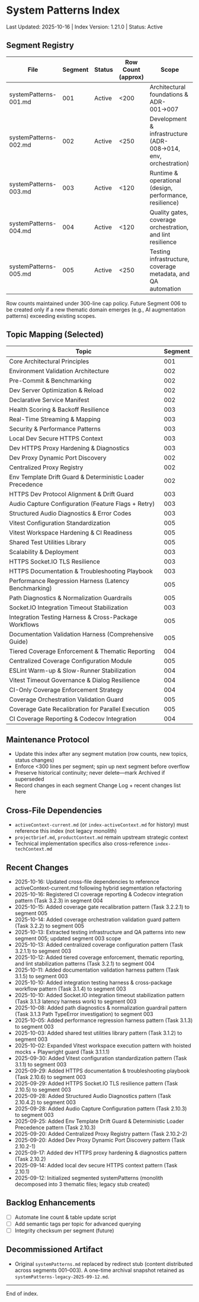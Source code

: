 # System Patterns Index

Last Updated: 2025-10-16 | Index Version: 1.21.0 | Status: Active

## Segment Registry

| File                  | Segment | Status | Row Count (approx) | Scope                                                          |
| --------------------- | ------- | ------ | ------------------ | -------------------------------------------------------------- |
| systemPatterns-001.md | 001     | Active | <200               | Architectural foundations & ADR-001→007                        |
| systemPatterns-002.md | 002     | Active | <250               | Development & infrastructure (ADR-008→014, env, orchestration) |
| systemPatterns-003.md | 003     | Active | <120               | Runtime & operational (design, performance, resilience)        |
| systemPatterns-004.md | 004     | Active | <120               | Quality gates, coverage orchestration, and lint resilience     |
| systemPatterns-005.md | 005     | Active | <250               | Testing infrastructure, coverage metadata, and QA automation   |

Row counts maintained under 300-line cap policy. Future Segment 006 to be created only if a new
thematic domain emerges (e.g., AI augmentation patterns) exceeding existing scopes.

## Topic Mapping (Selected)

| Topic                                                      | Segment |
| ---------------------------------------------------------- | ------- |
| Core Architectural Principles                              | 001     |
| Environment Validation Architecture                        | 002     |
| Pre-Commit & Benchmarking                                  | 002     |
| Dev Server Optimization & Reload                           | 002     |
| Declarative Service Manifest                               | 002     |
| Health Scoring & Backoff Resilience                        | 003     |
| Real-Time Streaming & Mapping                              | 003     |
| Security & Performance Patterns                            | 003     |
| Local Dev Secure HTTPS Context                             | 003     |
| Dev HTTPS Proxy Hardening & Diagnostics                    | 003     |
| Dev Proxy Dynamic Port Discovery                           | 002     |
| Centralized Proxy Registry                                 | 002     |
| Env Template Drift Guard & Deterministic Loader Precedence | 002     |
| HTTPS Dev Protocol Alignment & Drift Guard                 | 003     |
| Audio Capture Configuration (Feature Flags + Retry)        | 003     |
| Structured Audio Diagnostics & Error Codes                 | 003     |
| Vitest Configuration Standardization                       | 005     |
| Vitest Workspace Hardening & CI Readiness                  | 005     |
| Shared Test Utilities Library                              | 005     |
| Scalability & Deployment                                   | 003     |
| HTTPS Socket.IO TLS Resilience                             | 003     |
| HTTPS Documentation & Troubleshooting Playbook             | 003     |
| Performance Regression Harness (Latency Benchmarking)      | 005     |
| Path Diagnostics & Normalization Guardrails                | 005     |
| Socket.IO Integration Timeout Stabilization                | 003     |
| Integration Testing Harness & Cross-Package Workflows      | 005     |
| Documentation Validation Harness (Comprehensive Guide)     | 005     |
| Tiered Coverage Enforcement & Thematic Reporting           | 004     |
| Centralized Coverage Configuration Module                  | 005     |
| ESLint Warm-up & Slow-Runner Stabilization                 | 004     |
| Vitest Timeout Governance & Dialog Resilience              | 004     |
| CI-Only Coverage Enforcement Strategy                      | 004     |
| Coverage Orchestration Validation Guard                    | 005     |
| Coverage Gate Recalibration for Parallel Execution         | 005     |
| CI Coverage Reporting & Codecov Integration                | 004     |

## Maintenance Protocol

- Update this index after any segment mutation (row counts, new topics, status changes)
- Enforce <300 lines per segment; spin up next segment before overflow
- Preserve historical continuity; never delete—mark Archived if superseded
- Record changes in each segment Change Log + recent changes list here

## Cross-File Dependencies

- `activeContext-current.md` (or `index-activeContext.md` for history) must reference this index
  (not legacy monolith)
- `projectbrief.md`, `productContext.md` remain upstream strategic context
- Technical implementation specifics also cross-reference `index-techContext.md`

## Recent Changes

- 2025-10-16: Updated cross-file dependencies to reference activeContext-current.md following hybrid
  segmentation refactoring
- 2025-10-16: Registered CI coverage reporting & Codecov integration pattern (Task 3.2.3) in segment
  004
- 2025-10-15: Added coverage gate recalibration pattern (Task 3.2.2.1) to segment 005
- 2025-10-14: Added coverage orchestration validation guard pattern (Task 3.2.2) to segment 005
- 2025-10-13: Extracted testing infrastructure and QA patterns into new segment 005; updated segment
  003 scope
- 2025-10-13: Added centralized coverage configuration pattern (Task 3.2.1.1) to segment 003
- 2025-10-12: Added tiered coverage enforcement, thematic reporting, and lint stabilization patterns
  (Task 3.2.1) to segment 004
- 2025-10-11: Added documentation validation harness pattern (Task 3.1.5) to segment 003
- 2025-10-10: Added integration testing harness & cross-package workflow pattern (Task 3.1.4) to
  segment 003
- 2025-10-10: Added Socket.IO integration timeout stabilization pattern (Task 3.1.3 latency harness
  work) to segment 003
- 2025-10-08: Added path diagnostics & normalization guardrail pattern (Task 3.1.3 Path TypeError
  investigation) to segment 003
- 2025-10-05: Added performance regression harness pattern (Task 3.1.3) to segment 003
- 2025-10-03: Added shared test utilities library pattern (Task 3.1.2) to segment 003
- 2025-10-02: Expanded Vitest workspace execution pattern with hoisted mocks + Playwright guard
  (Task 3.1.1.1)
- 2025-09-30: Added Vitest configuration standardization pattern (Task 3.1.1) to segment 003
- 2025-09-29: Added HTTPS documentation & troubleshooting playbook (Task 2.10.6) to segment 003
- 2025-09-29: Added HTTPS Socket.IO TLS resilience pattern (Task 2.10.5) to segment 003
- 2025-09-28: Added Structured Audio Diagnostics pattern (Task 2.10.4.2) to segment 003
- 2025-09-28: Added Audio Capture Configuration pattern (Task 2.10.3) to segment 003
- 2025-09-25: Added Env Template Drift Guard & Deterministic Loader Precedence pattern (Task 2.10.3)
- 2025-09-20: Added Centralized Proxy Registry pattern (Task 2.10.2-2)
- 2025-09-20: Added Dev Proxy Dynamic Port Discovery pattern (Task 2.10.2-1)
- 2025-09-17: Added dev HTTPS proxy hardening & diagnostics pattern (Task 2.10.2)
- 2025-09-14: Added local dev secure HTTPS context pattern (Task 2.10.1)
- 2025-09-12: Initialized segmented systemPatterns (monolith decomposed into 3 thematic files;
  legacy stub created)

## Backlog Enhancements

- [ ] Automate line count & table update script
- [ ] Add semantic tags per topic for advanced querying
- [ ] Integrity checksum per segment (future)

## Decommissioned Artifact

- Original `systemPatterns.md` replaced by redirect stub (content distributed across segments
  001–003). A one-time archival snapshot retained as `systemPatterns-legacy-2025-09-12.md`.

---

End of index.
